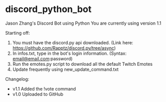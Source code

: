 # discord_python_bot
Jason Zhang's Discord Bot using Python
You are currently using version 1.1

Starting off:
  1. You must have the discord.py api downloaded. (Link here: https://github.com/Rapptz/discord.py/tree/async)
  2. In infos.txt, type in the bot's login information. (Syntax: email@email.com:password)
  3. Run the emotes.py script to download all the default Twitch Emotes
  4. Update frequently using new_update_command.txt

Changelog:
  - v1.1 Added the !vote command
  - v1.0 Uploaded to GitHub
